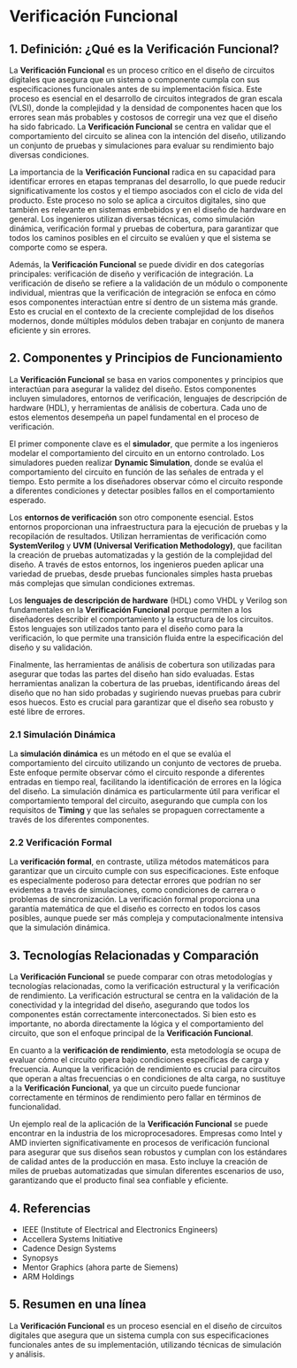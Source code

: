 # Verificación Funcional

## 1. Definición: ¿Qué es la **Verificación Funcional**?
La **Verificación Funcional** es un proceso crítico en el diseño de circuitos digitales que asegura que un sistema o componente cumpla con sus especificaciones funcionales antes de su implementación física. Este proceso es esencial en el desarrollo de circuitos integrados de gran escala (VLSI), donde la complejidad y la densidad de componentes hacen que los errores sean más probables y costosos de corregir una vez que el diseño ha sido fabricado. La **Verificación Funcional** se centra en validar que el comportamiento del circuito se alinea con la intención del diseño, utilizando un conjunto de pruebas y simulaciones para evaluar su rendimiento bajo diversas condiciones.

La importancia de la **Verificación Funcional** radica en su capacidad para identificar errores en etapas tempranas del desarrollo, lo que puede reducir significativamente los costos y el tiempo asociados con el ciclo de vida del producto. Este proceso no solo se aplica a circuitos digitales, sino que también es relevante en sistemas embebidos y en el diseño de hardware en general. Los ingenieros utilizan diversas técnicas, como simulación dinámica, verificación formal y pruebas de cobertura, para garantizar que todos los caminos posibles en el circuito se evalúen y que el sistema se comporte como se espera.

Además, la **Verificación Funcional** se puede dividir en dos categorías principales: verificación de diseño y verificación de integración. La verificación de diseño se refiere a la validación de un módulo o componente individual, mientras que la verificación de integración se enfoca en cómo esos componentes interactúan entre sí dentro de un sistema más grande. Esto es crucial en el contexto de la creciente complejidad de los diseños modernos, donde múltiples módulos deben trabajar en conjunto de manera eficiente y sin errores.

## 2. Componentes y Principios de Funcionamiento
La **Verificación Funcional** se basa en varios componentes y principios que interactúan para asegurar la validez del diseño. Estos componentes incluyen simuladores, entornos de verificación, lenguajes de descripción de hardware (HDL), y herramientas de análisis de cobertura. Cada uno de estos elementos desempeña un papel fundamental en el proceso de verificación.

El primer componente clave es el **simulador**, que permite a los ingenieros modelar el comportamiento del circuito en un entorno controlado. Los simuladores pueden realizar **Dynamic Simulation**, donde se evalúa el comportamiento del circuito en función de las señales de entrada y el tiempo. Esto permite a los diseñadores observar cómo el circuito responde a diferentes condiciones y detectar posibles fallos en el comportamiento esperado.

Los **entornos de verificación** son otro componente esencial. Estos entornos proporcionan una infraestructura para la ejecución de pruebas y la recopilación de resultados. Utilizan herramientas de verificación como **SystemVerilog** y **UVM (Universal Verification Methodology)**, que facilitan la creación de pruebas automatizadas y la gestión de la complejidad del diseño. A través de estos entornos, los ingenieros pueden aplicar una variedad de pruebas, desde pruebas funcionales simples hasta pruebas más complejas que simulan condiciones extremas.

Los **lenguajes de descripción de hardware** (HDL) como VHDL y Verilog son fundamentales en la **Verificación Funcional** porque permiten a los diseñadores describir el comportamiento y la estructura de los circuitos. Estos lenguajes son utilizados tanto para el diseño como para la verificación, lo que permite una transición fluida entre la especificación del diseño y su validación.

Finalmente, las herramientas de análisis de cobertura son utilizadas para asegurar que todas las partes del diseño han sido evaluadas. Estas herramientas analizan la cobertura de las pruebas, identificando áreas del diseño que no han sido probadas y sugiriendo nuevas pruebas para cubrir esos huecos. Esto es crucial para garantizar que el diseño sea robusto y esté libre de errores.

### 2.1 Simulación Dinámica
La **simulación dinámica** es un método en el que se evalúa el comportamiento del circuito utilizando un conjunto de vectores de prueba. Este enfoque permite observar cómo el circuito responde a diferentes entradas en tiempo real, facilitando la identificación de errores en la lógica del diseño. La simulación dinámica es particularmente útil para verificar el comportamiento temporal del circuito, asegurando que cumpla con los requisitos de **Timing** y que las señales se propaguen correctamente a través de los diferentes componentes.

### 2.2 Verificación Formal
La **verificación formal**, en contraste, utiliza métodos matemáticos para garantizar que un circuito cumple con sus especificaciones. Este enfoque es especialmente poderoso para detectar errores que podrían no ser evidentes a través de simulaciones, como condiciones de carrera o problemas de sincronización. La verificación formal proporciona una garantía matemática de que el diseño es correcto en todos los casos posibles, aunque puede ser más compleja y computacionalmente intensiva que la simulación dinámica.

## 3. Tecnologías Relacionadas y Comparación
La **Verificación Funcional** se puede comparar con otras metodologías y tecnologías relacionadas, como la verificación estructural y la verificación de rendimiento. La verificación estructural se centra en la validación de la conectividad y la integridad del diseño, asegurando que todos los componentes están correctamente interconectados. Si bien esto es importante, no aborda directamente la lógica y el comportamiento del circuito, que son el enfoque principal de la **Verificación Funcional**.

En cuanto a la **verificación de rendimiento**, esta metodología se ocupa de evaluar cómo el circuito opera bajo condiciones específicas de carga y frecuencia. Aunque la verificación de rendimiento es crucial para circuitos que operan a altas frecuencias o en condiciones de alta carga, no sustituye a la **Verificación Funcional**, ya que un circuito puede funcionar correctamente en términos de rendimiento pero fallar en términos de funcionalidad.

Un ejemplo real de la aplicación de la **Verificación Funcional** se puede encontrar en la industria de los microprocesadores. Empresas como Intel y AMD invierten significativamente en procesos de verificación funcional para asegurar que sus diseños sean robustos y cumplan con los estándares de calidad antes de la producción en masa. Esto incluye la creación de miles de pruebas automatizadas que simulan diferentes escenarios de uso, garantizando que el producto final sea confiable y eficiente.

## 4. Referencias
- IEEE (Institute of Electrical and Electronics Engineers)
- Accellera Systems Initiative
- Cadence Design Systems
- Synopsys
- Mentor Graphics (ahora parte de Siemens)
- ARM Holdings

## 5. Resumen en una línea
La **Verificación Funcional** es un proceso esencial en el diseño de circuitos digitales que asegura que un sistema cumpla con sus especificaciones funcionales antes de su implementación, utilizando técnicas de simulación y análisis.